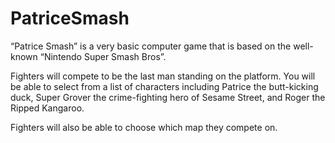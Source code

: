 # PatriceSmash
“Patrice Smash” is a very basic computer game that is based on the well-known “Nintendo Super Smash Bros”. 

Fighters will compete to be the last man standing on the platform. You will be able to select from a list of characters including Patrice the butt-kicking duck, Super Grover the crime-fighting hero of Sesame Street, and Roger the Ripped Kangaroo. 

Fighters will also be able to choose which map they compete on.
